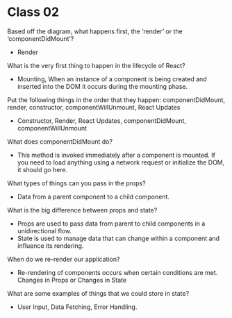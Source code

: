 # Class 02

Based off the diagram, what happens first, the ‘render’ or the ‘componentDidMount’?

- Render

What is the very first thing to happen in the lifecycle of React?

- Mounting, When an instance of a component is being created and inserted into the DOM it occurs during the mounting phase.

Put the following things in the order that they happen: componentDidMount, render, constructor, componentWillUnmount, React Updates

- Constructor, Render, React Updates, componentDidMount, componentWillUnmount

What does componentDidMount do?

- This method is invoked immediately after a component is mounted. If you need to load anything using a network request or initialize the DOM, it should go here.

What types of things can you pass in the props?

- Data from a parent component to a child component.

What is the big difference between props and state?

- Props are used to pass data from parent to child components in a unidirectional flow.
- State is used to manage data that can change within a component and influence its rendering.

When do we re-render our application?

- Re-rendering of components occurs when certain conditions are met. Changes in Props or Changes in State

What are some examples of things that we could store in state?

- User Input, Data Fetching, Error Handling.
